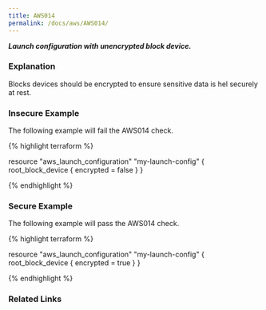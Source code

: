 ```yaml
---
title: AWS014
permalink: /docs/aws/AWS014/
---
```


***Launch configuration with unencrypted block device.***

### Explanation


Blocks devices should be encrypted to ensure sensitive data is hel securely at rest.



### Insecure Example

The following example will fail the AWS014 check.

{% highlight terraform %}

resource "aws_launch_configuration" "my-launch-config" {
	root_block_device {
		encrypted = false
	}
}

{% endhighlight %}



### Secure Example

The following example will pass the AWS014 check.

{% highlight terraform %}

resource "aws_launch_configuration" "my-launch-config" {
	root_block_device {
		encrypted = true
	}
}

{% endhighlight %}


### Related Links



